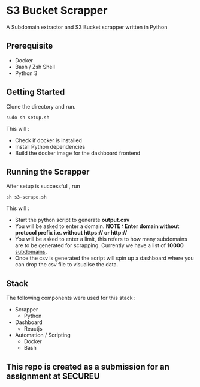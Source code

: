 # S3 Bucket Scrapper

A Subdomain extractor and S3 Bucket scrapper written in Python

## Prerequisite

- Docker
- Bash / Zsh Shell
- Python 3

## Getting Started

Clone the directory and run.

`sudo sh setup.sh`

This will :

- Check if docker is installed
- Install Python dependencies
- Build the docker image for the dashboard frontend

## Running the Scrapper

After setup is successful , run

`sh s3-scrape.sh`

This will :

- Start the python script to generate <b>output.csv</b>
- You will be asked to enter a domain. <b>NOTE : Enter domain without protocol prefix i.e. without https:// or http:// </b>
- You will be asked to enter a limit, this refers to how many subdomains are to be generated for scrapping. Currently we have a list of <b>10000</b> [subdomains](https://github.com/ilulale/SECUREU_Assignment/blob/main/s3-scrape-cli/permutations.json).
- Once the csv is generated the script will spin up a dashboard where you can drop the csv file to visualise the data.

## Stack

The following components were used for this stack :

- Scrapper
  - Python
- Dashboard
  - Reactjs
- Automation / Scripting
  - Docker
  - Bash

## This repo is created as a submission for an assignment at SECUREU
